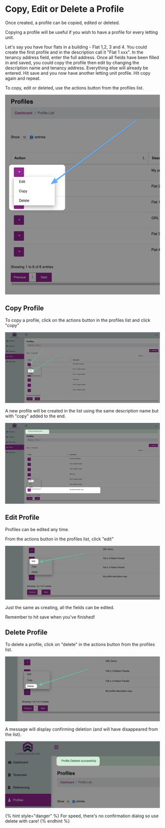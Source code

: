 # Copy, Edit or Delete a Profile

Once created, a profile can be copied, edited or deleted.

Copying a profile will be useful if you wish to have a profile for every letting unit.

Let's say you have four flats in a building - Flat 1,2, 3 and 4. You could create the first profile and in the description call it "Flat 1 xxx". In the tenancy address field, enter the full address. Once all fields have been filled in and saved, you could copy the profile then edit by changing the description name and tenancy address. Everything else will already be entered. Hit save and you now have another letting unit profile. Hit copy again and repeat.

To copy, edit or deleted, use the actions button from the profiles list.

![](<../.gitbook/assets/CleanShot 2021-01-21 at 09.13.23@2x.png>)

## Copy Profile

To copy a profile, click on the actions button in the profiles list and click "copy"

![](<../.gitbook/assets/CleanShot 2021-01-15 at 15.25.54@2x.png>)

A new profile will be created in the list using the same description name but with "copy" added to the end.

![](<../.gitbook/assets/CleanShot 2021-01-15 at 15.26.57@2x.png>)

## Edit Profile

Profiles can be edited any time.

From the actions button in the profiles list, click "edit"

![](<../.gitbook/assets/CleanShot 2021-01-15 at 15.28.44@2x.png>)

Just the same as creating, all the fields can be edited.

Remember to hit save when you've finished!

## Delete Profile

To delete a profile, click on "delete" in the actions button from the profiles list.

![](<../.gitbook/assets/CleanShot 2021-01-15 at 15.30.02@2x.png>)

A message will display confirming deletion (and will have disappeared from the list).

![](<../.gitbook/assets/CleanShot 2021-01-15 at 15.30.26@2x.png>)

{% hint style="danger" %}
For speed, there's no confirmation dialog so use delete with care!
{% endhint %}

